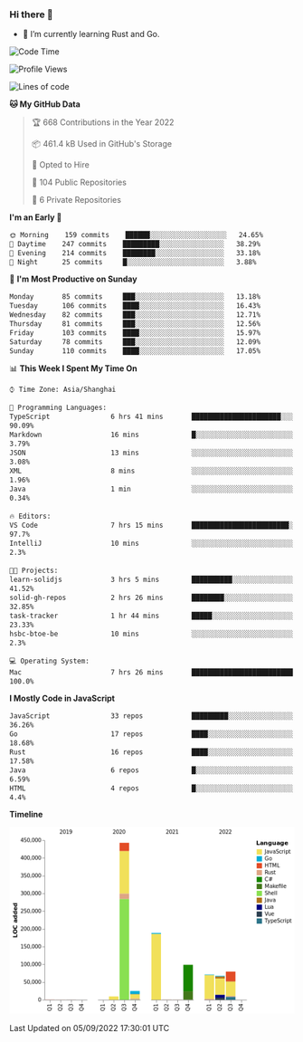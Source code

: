 ### Hi there 👋

- 🌱 I’m currently learning Rust and Go.

<!--START_SECTION:waka-->
![Code Time](http://img.shields.io/badge/Code%20Time-687%20hrs%2059%20mins-blue)

![Profile Views](http://img.shields.io/badge/Profile%20Views-0-blue)

![Lines of code](https://img.shields.io/badge/From%20Hello%20World%20I%27ve%20Written-981%20Thousand%20lines%20of%20code-blue)

**🐱 My GitHub Data** 

> 🏆 668 Contributions in the Year 2022
 > 
> 📦 461.4 kB Used in GitHub's Storage 
 > 
> 💼 Opted to Hire
 > 
> 📜 104 Public Repositories 
 > 
> 🔑 6 Private Repositories  
 > 
**I'm an Early 🐤** 

```text
🌞 Morning    159 commits    ██████░░░░░░░░░░░░░░░░░░░   24.65% 
🌆 Daytime    247 commits    █████████░░░░░░░░░░░░░░░░   38.29% 
🌃 Evening    214 commits    ████████░░░░░░░░░░░░░░░░░   33.18% 
🌙 Night      25 commits     █░░░░░░░░░░░░░░░░░░░░░░░░   3.88%

```
📅 **I'm Most Productive on Sunday** 

```text
Monday       85 commits     ███░░░░░░░░░░░░░░░░░░░░░░   13.18% 
Tuesday      106 commits    ████░░░░░░░░░░░░░░░░░░░░░   16.43% 
Wednesday    82 commits     ███░░░░░░░░░░░░░░░░░░░░░░   12.71% 
Thursday     81 commits     ███░░░░░░░░░░░░░░░░░░░░░░   12.56% 
Friday       103 commits    ████░░░░░░░░░░░░░░░░░░░░░   15.97% 
Saturday     78 commits     ███░░░░░░░░░░░░░░░░░░░░░░   12.09% 
Sunday       110 commits    ████░░░░░░░░░░░░░░░░░░░░░   17.05%

```


📊 **This Week I Spent My Time On** 

```text
⌚︎ Time Zone: Asia/Shanghai

💬 Programming Languages: 
TypeScript               6 hrs 41 mins       ██████████████████████░░░   90.09% 
Markdown                 16 mins             █░░░░░░░░░░░░░░░░░░░░░░░░   3.79% 
JSON                     13 mins             ░░░░░░░░░░░░░░░░░░░░░░░░░   3.08% 
XML                      8 mins              ░░░░░░░░░░░░░░░░░░░░░░░░░   1.96% 
Java                     1 min               ░░░░░░░░░░░░░░░░░░░░░░░░░   0.34%

🔥 Editors: 
VS Code                  7 hrs 15 mins       ████████████████████████░   97.7% 
IntelliJ                 10 mins             ░░░░░░░░░░░░░░░░░░░░░░░░░   2.3%

🐱‍💻 Projects: 
learn-solidjs            3 hrs 5 mins        ██████████░░░░░░░░░░░░░░░   41.52% 
solid-gh-repos           2 hrs 26 mins       ████████░░░░░░░░░░░░░░░░░   32.85% 
task-tracker             1 hr 44 mins        █████░░░░░░░░░░░░░░░░░░░░   23.33% 
hsbc-btoe-be             10 mins             ░░░░░░░░░░░░░░░░░░░░░░░░░   2.3%

💻 Operating System: 
Mac                      7 hrs 26 mins       █████████████████████████   100.0%

```

**I Mostly Code in JavaScript** 

```text
JavaScript               33 repos            █████████░░░░░░░░░░░░░░░░   36.26% 
Go                       17 repos            ████░░░░░░░░░░░░░░░░░░░░░   18.68% 
Rust                     16 repos            ████░░░░░░░░░░░░░░░░░░░░░   17.58% 
Java                     6 repos             █░░░░░░░░░░░░░░░░░░░░░░░░   6.59% 
HTML                     4 repos             █░░░░░░░░░░░░░░░░░░░░░░░░   4.4%

```


**Timeline**

![Chart not found](https://raw.githubusercontent.com/elton/elton/main/charts/bar_graph.png) 


 Last Updated on 05/09/2022 17:30:01 UTC
<!--END_SECTION:waka-->

<!--
**elton/elton** is a ✨ _special_ ✨ repository because its `README.md` (this file) appears on your GitHub profile.

Here are some ideas to get you started:

- 🔭 I’m currently working on ...
- 🌱 I’m currently learning ...
- 👯 I’m looking to collaborate on ...
- 🤔 I’m looking for help with ...
- 💬 Ask me about ...
- 📫 How to reach me: ...
- 😄 Pronouns: ...
- ⚡ Fun fact: ...
-->
